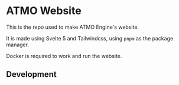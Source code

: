 # ATMO Website

This is the repo used to make ATMO Engine's website.

It is made using Svelte 5 and Tailwindcss, using `pnpm` as the package manager.

Docker is required to work and run the website.

## Development
